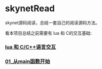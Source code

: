 # skynetRead
skynet源码阅读，总结一套自己的阅读源码方法。

看本项目总结之前需要有 lua 和 C的交互基础: 

<h3><a href="https://github.com/yiouejv/lua_and_cpp">lua 和 C/C++语言交互</a></h3>

<h3><a href="./01_从main函数开始.md">01_从main函数开始</a></h3>

